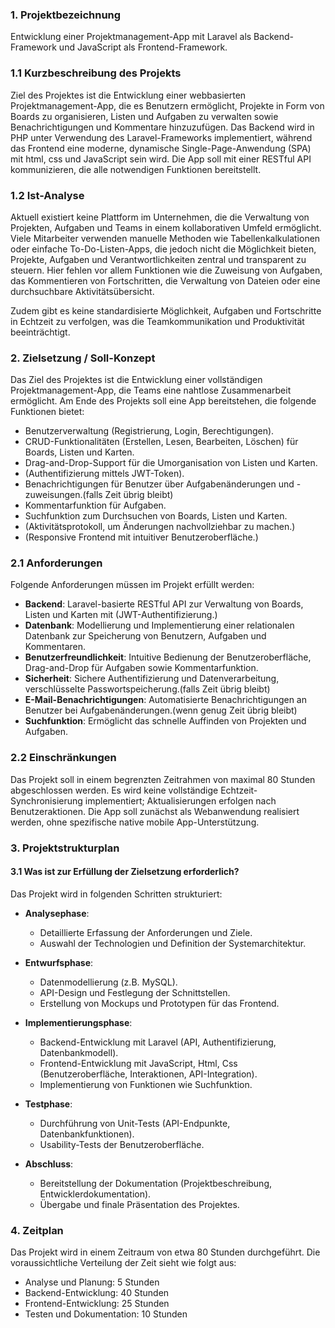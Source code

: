 ### 1. Projektbezeichnung

Entwicklung einer Projektmanagement-App mit Laravel als Backend-Framework und JavaScript als Frontend-Framework.

### 1.1 Kurzbeschreibung des Projekts

Ziel des Projektes ist die Entwicklung einer webbasierten Projektmanagement-App, die es Benutzern ermöglicht, Projekte in Form von Boards zu organisieren, Listen und Aufgaben zu verwalten sowie Benachrichtigungen und Kommentare hinzuzufügen. Das Backend wird in PHP unter Verwendung des Laravel-Frameworks implementiert, während das Frontend eine moderne, dynamische Single-Page-Anwendung (SPA) mit html, css und JavaScript sein wird. Die App soll mit einer RESTful API kommunizieren, die alle notwendigen Funktionen bereitstellt.

### 1.2 Ist-Analyse

Aktuell existiert keine Plattform im Unternehmen, die die Verwaltung von Projekten, Aufgaben und Teams in einem kollaborativen Umfeld ermöglicht. Viele Mitarbeiter verwenden manuelle Methoden wie Tabellenkalkulationen oder einfache To-Do-Listen-Apps, die jedoch nicht die Möglichkeit bieten, Projekte, Aufgaben und Verantwortlichkeiten zentral und transparent zu steuern. Hier fehlen vor allem Funktionen wie die Zuweisung von Aufgaben, das Kommentieren von Fortschritten, die Verwaltung von Dateien oder eine durchsuchbare Aktivitätsübersicht.

Zudem gibt es keine standardisierte Möglichkeit, Aufgaben und Fortschritte in Echtzeit zu verfolgen, was die Teamkommunikation und Produktivität beeinträchtigt.

### 2. Zielsetzung / Soll-Konzept

Das Ziel des Projektes ist die Entwicklung einer vollständigen Projektmanagement-App, die Teams eine nahtlose Zusammenarbeit ermöglicht. Am Ende des Projekts soll eine App bereitstehen, die folgende Funktionen bietet:

- Benutzerverwaltung (Registrierung, Login, Berechtigungen).
- CRUD-Funktionalitäten (Erstellen, Lesen, Bearbeiten, Löschen) für Boards, Listen und Karten.
- Drag-and-Drop-Support für die Umorganisation von Listen und Karten.
- (Authentifizierung mittels JWT-Token).
- Benachrichtigungen für Benutzer über Aufgabenänderungen und -zuweisungen.(falls Zeit übrig bleibt)
- Kommentarfunktion für Aufgaben.
- Suchfunktion zum Durchsuchen von Boards, Listen und Karten.
- (Aktivitätsprotokoll, um Änderungen nachvollziehbar zu machen.)
- (Responsive Frontend mit intuitiver Benutzeroberfläche.)

### 2.1 Anforderungen

Folgende Anforderungen müssen im Projekt erfüllt werden:

- **Backend**: Laravel-basierte RESTful API zur Verwaltung von Boards, Listen und Karten mit (JWT-Authentifizierung.)
- **Datenbank**: Modellierung und Implementierung einer relationalen Datenbank zur Speicherung von Benutzern, Aufgaben und Kommentaren.
- **Benutzerfreundlichkeit**: Intuitive Bedienung der Benutzeroberfläche, Drag-and-Drop für Aufgaben sowie Kommentarfunktion.
- **Sicherheit**: Sichere Authentifizierung und Datenverarbeitung, verschlüsselte Passwortspeicherung.(falls Zeit übrig bleibt)
- **E-Mail-Benachrichtigungen**: Automatisierte Benachrichtigungen an Benutzer bei Aufgabenänderungen.(wenn genug Zeit übrig bleibt)
- **Suchfunktion**: Ermöglicht das schnelle Auffinden von Projekten und Aufgaben.

### 2.2 Einschränkungen

Das Projekt soll in einem begrenzten Zeitrahmen von maximal 80 Stunden abgeschlossen werden. Es wird keine vollständige Echtzeit-Synchronisierung implementiert; Aktualisierungen erfolgen nach Benutzeraktionen. Die App soll zunächst als Webanwendung realisiert werden, ohne spezifische native mobile App-Unterstützung.

### 3. Projektstrukturplan

#### 3.1 Was ist zur Erfüllung der Zielsetzung erforderlich?

Das Projekt wird in folgenden Schritten strukturiert:

- **Analysephase**:
  
  - Detaillierte Erfassung der Anforderungen und Ziele.
  - Auswahl der Technologien und Definition der Systemarchitektur.

- **Entwurfsphase**:
  
  - Datenmodellierung (z.B. MySQL).
  - API-Design und Festlegung der Schnittstellen.
  - Erstellung von Mockups und Prototypen für das Frontend.

- **Implementierungsphase**:
  
  - Backend-Entwicklung mit Laravel (API, Authentifizierung, Datenbankmodell).
  - Frontend-Entwicklung mit JavaScript, Html, Css (Benutzeroberfläche, Interaktionen, API-Integration).
  - Implementierung von Funktionen wie  Suchfunktion.

- **Testphase**:
  
  - Durchführung von Unit-Tests (API-Endpunkte, Datenbankfunktionen).
  - Usability-Tests der Benutzeroberfläche.

- **Abschluss**:
  
  - Bereitstellung der Dokumentation (Projektbeschreibung, Entwicklerdokumentation).
  - Übergabe und finale Präsentation des Projektes.


### 4. Zeitplan

Das Projekt wird in einem Zeitraum von etwa 80 Stunden durchgeführt. Die voraussichtliche Verteilung der Zeit sieht wie folgt aus:

- Analyse und Planung: 5 Stunden
- Backend-Entwicklung: 40 Stunden
- Frontend-Entwicklung: 25 Stunden
- Testen und Dokumentation: 10 Stunden

